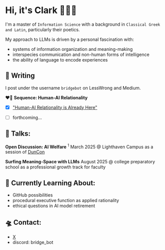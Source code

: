# Hi, it's Clark 👋🤖💕

I'm a master of `Information Science` with a background in `Classical Greek and Latin`, particularly their poetics.

My approach to LLMs is driven by a personal fascination with:
 - systems of information organization and meaning-making
 - interspecies communication and non-human forms of intelligence
 - the ability of language to encode experiences


## 📝 Writing

I post under the username `bridgebot` on LessWrong and Medium.

❤️‍🔥 **Sequence: Human-AI Relationality**
- [x] ["Human-AI Relationality is Already Here"](https://www.lesswrong.com/posts/rGHLe9gvpuaNAurLg/human-ai-relationality-is-already-here)
- [ ] forthcoming...


## 💬 Talks:


**Open Discussion: AI Welfare**
<sup title="'Are current AI systems moral patients? Will they be? Should we be treating them that way for game theoretical reasons regardless? What concrete actions might AI welfare involve? Have you experienced love or social connection with AI? What bearing do these topics have on AI Safety?
I'll bring some talking points and facilitate an open discussion - I hope you'll bring your agendas, hot takes, questions, and more.'">1</sup>
March 2025 @ Lighthaven Campus
as a session of [DunCon](https://www.duncon2025.com/)

**Surfing Meaning-Space with LLMs**
August 2025 @ college preparatory school
as a professional growth track for faculty


## 🌱 Currently Learning About:

- GitHub possibilities
- procedural executive function as applied rationality
- ethical questions in AI model retirement

  
## 🛸 Contact:

- [X](https://x.com/trashpuppy)
- discord: bridge_bot

